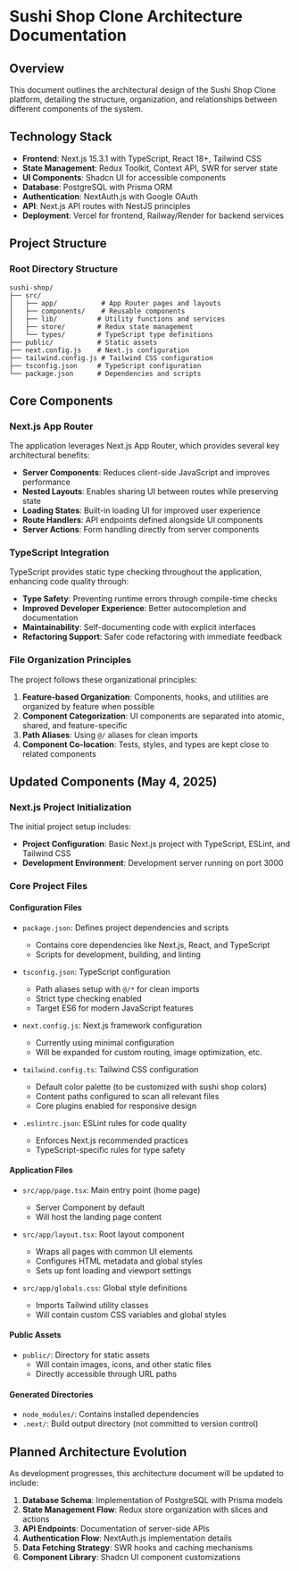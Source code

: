 # Sushi Shop Clone Architecture Documentation

## Overview

This document outlines the architectural design of the Sushi Shop Clone platform, detailing the structure, organization, and relationships between different components of the system.

## Technology Stack

- **Frontend**: Next.js 15.3.1 with TypeScript, React 18+, Tailwind CSS
- **State Management**: Redux Toolkit, Context API, SWR for server state
- **UI Components**: Shadcn UI for accessible components
- **Database**: PostgreSQL with Prisma ORM
- **Authentication**: NextAuth.js with Google OAuth
- **API**: Next.js API routes with NestJS principles
- **Deployment**: Vercel for frontend, Railway/Render for backend services

## Project Structure

### Root Directory Structure

```
sushi-shop/
├── src/
│   ├── app/           # App Router pages and layouts
│   ├── components/    # Reusable components
│   ├── lib/          # Utility functions and services
│   ├── store/        # Redux state management
│   └── types/        # TypeScript type definitions
├── public/           # Static assets
├── next.config.js    # Next.js configuration
├── tailwind.config.js # Tailwind CSS configuration
├── tsconfig.json     # TypeScript configuration
└── package.json      # Dependencies and scripts
```

## Core Components

### Next.js App Router

The application leverages Next.js App Router, which provides several key architectural benefits:

- **Server Components**: Reduces client-side JavaScript and improves performance
- **Nested Layouts**: Enables sharing UI between routes while preserving state
- **Loading States**: Built-in loading UI for improved user experience
- **Route Handlers**: API endpoints defined alongside UI components
- **Server Actions**: Form handling directly from server components

### TypeScript Integration

TypeScript provides static type checking throughout the application, enhancing code quality through:

- **Type Safety**: Preventing runtime errors through compile-time checks
- **Improved Developer Experience**: Better autocompletion and documentation
- **Maintainability**: Self-documenting code with explicit interfaces
- **Refactoring Support**: Safer code refactoring with immediate feedback

### File Organization Principles

The project follows these organizational principles:

1. **Feature-based Organization**: Components, hooks, and utilities are organized by feature when possible
2. **Component Categorization**: UI components are separated into atomic, shared, and feature-specific
3. **Path Aliases**: Using `@/` aliases for clean imports
4. **Component Co-location**: Tests, styles, and types are kept close to related components

## Updated Components (May 4, 2025)

### Next.js Project Initialization

The initial project setup includes:

- **Project Configuration**: Basic Next.js project with TypeScript, ESLint, and Tailwind CSS
- **Development Environment**: Development server running on port 3000

### Core Project Files

#### Configuration Files
- `package.json`: Defines project dependencies and scripts
  - Contains core dependencies like Next.js, React, and TypeScript
  - Scripts for development, building, and linting

- `tsconfig.json`: TypeScript configuration
  - Path aliases setup with `@/*` for clean imports
  - Strict type checking enabled
  - Target ES6 for modern JavaScript features

- `next.config.js`: Next.js framework configuration
  - Currently using minimal configuration
  - Will be expanded for custom routing, image optimization, etc.

- `tailwind.config.ts`: Tailwind CSS configuration
  - Default color palette (to be customized with sushi shop colors)
  - Content paths configured to scan all relevant files
  - Core plugins enabled for responsive design

- `.eslintrc.json`: ESLint rules for code quality
  - Enforces Next.js recommended practices
  - TypeScript-specific rules for type safety

#### Application Files
- `src/app/page.tsx`: Main entry point (home page)
  - Server Component by default
  - Will host the landing page content

- `src/app/layout.tsx`: Root layout component
  - Wraps all pages with common UI elements
  - Configures HTML metadata and global styles
  - Sets up font loading and viewport settings

- `src/app/globals.css`: Global style definitions
  - Imports Tailwind utility classes
  - Will contain custom CSS variables and global styles

#### Public Assets
- `public/`: Directory for static assets
  - Will contain images, icons, and other static files
  - Directly accessible through URL paths

#### Generated Directories
- `node_modules/`: Contains installed dependencies
- `.next/`: Build output directory (not committed to version control)

## Planned Architecture Evolution

As development progresses, this architecture document will be updated to include:

1. **Database Schema**: Implementation of PostgreSQL with Prisma models
2. **State Management Flow**: Redux store organization with slices and actions
3. **API Endpoints**: Documentation of server-side APIs
4. **Authentication Flow**: NextAuth.js implementation details
5. **Data Fetching Strategy**: SWR hooks and caching mechanisms
6. **Component Library**: Shadcn UI component customizations